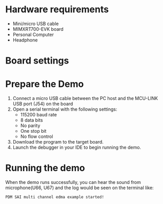 Hardware requirements
=====================
- Mini/micro USB cable
- MIMXRT700-EVK board
- Personal Computer
- Headphone

Board settings
============

Prepare the Demo
===============
1.  Connect a micro USB cable between the PC host and the MCU-LINK USB port (J54) on the board
2.  Open a serial terminal with the following settings:
    - 115200 baud rate
    - 8 data bits
    - No parity
    - One stop bit
    - No flow control
3.  Download the program to the target board.
4.  Launch the debugger in your IDE to begin running the demo.


Running the demo
================
When the demo runs successfully, you can hear the sound from microphone(U66, U67) and  the log would be seen on the terminal like:
~~~~~~~~~~~~~~~~~~~~~~~~~~~~~~~~~~~
PDM SAI multi channel edma example started!
~~~~~~~~~~~~~~~~~~~~~~~~~~~~~~~~~~~